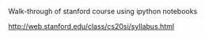 Walk-through of stanford course using ipython notebooks

http://web.stanford.edu/class/cs20si/syllabus.html
